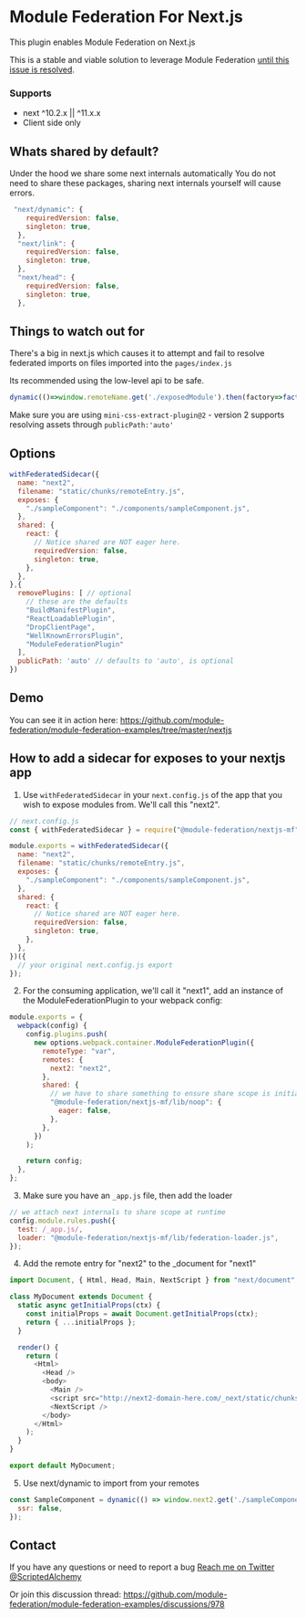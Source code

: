 # Module Federation For Next.js

This plugin enables Module Federation on Next.js

This is a stable and viable solution to leverage Module Federation [until this issue is resolved](https://github.com/webpack/webpack/issues/11811).

### Supports

- next ^10.2.x || ^11.x.x
- Client side only

## Whats shared by default?

Under the hood we share some next internals automatically
You do not need to share these packages, sharing next internals yourself will cause errors.

```js
 "next/dynamic": {
    requiredVersion: false,
    singleton: true,
  },
  "next/link": {
    requiredVersion: false,
    singleton: true,
  },
  "next/head": {
    requiredVersion: false,
    singleton: true,
  },
```

## Things to watch out for
There's a big in next.js which causes it to attempt and fail to resolve federated imports on files imported into the `pages/index.js`

Its recommended using the low-level api to be safe. 
```js
dynamic(()=>window.remoteName.get('./exposedModule').then(factory=>factory()))
```

Make sure you are using `mini-css-extract-plugin@2` - version 2 supports resolving assets through `publicPath:'auto'`

## Options

```js
withFederatedSidecar({
  name: "next2",
  filename: "static/chunks/remoteEntry.js",
  exposes: {
    "./sampleComponent": "./components/sampleComponent.js",
  },
  shared: {
    react: {
      // Notice shared are NOT eager here.
      requiredVersion: false,
      singleton: true,
    },
  },
},{
  removePlugins: [ // optional
    // these are the defaults
    "BuildManifestPlugin",
    "ReactLoadablePlugin",
    "DropClientPage",
    "WellKnownErrorsPlugin",
    "ModuleFederationPlugin"
  ],
  publicPath: 'auto' // defaults to 'auto', is optional 
})
```

## Demo

You can see it in action here: https://github.com/module-federation/module-federation-examples/tree/master/nextjs

## How to add a sidecar for exposes to your nextjs app

1. Use `withFederatedSidecar` in your `next.config.js` of the app that you wish to expose modules from. We'll call this "next2".

```js
// next.config.js
const { withFederatedSidecar } = require("@module-federation/nextjs-mf");

module.exports = withFederatedSidecar({
  name: "next2",
  filename: "static/chunks/remoteEntry.js",
  exposes: {
    "./sampleComponent": "./components/sampleComponent.js",
  },
  shared: {
    react: {
      // Notice shared are NOT eager here.
      requiredVersion: false,
      singleton: true,
    },
  },
})({
  // your original next.config.js export
});
```

2. For the consuming application, we'll call it "next1", add an instance of the ModuleFederationPlugin to your webpack config:

```js
module.exports = {
  webpack(config) {
    config.plugins.push(
      new options.webpack.container.ModuleFederationPlugin({
        remoteType: "var",
        remotes: {
          next2: "next2",
        },
        shared: {
          // we have to share something to ensure share scope is initialized
          "@module-federation/nextjs-mf/lib/noop": {
            eager: false,
          },
        },
      })
    );

    return config;
  },
};
```

3. Make sure you have an `_app.js` file, then add the loader

```js
// we attach next internals to share scope at runtime
config.module.rules.push({
  test: /_app.js/,
  loader: "@module-federation/nextjs-mf/lib/federation-loader.js",
});
```

4. Add the remote entry for "next2" to the \_document for "next1"

```js
import Document, { Html, Head, Main, NextScript } from "next/document";

class MyDocument extends Document {
  static async getInitialProps(ctx) {
    const initialProps = await Document.getInitialProps(ctx);
    return { ...initialProps };
  }

  render() {
    return (
      <Html>
        <Head />
        <body>
          <Main />
          <script src="http://next2-domain-here.com/_next/static/chunks/remoteEntry.js" />
          <NextScript />
        </body>
      </Html>
    );
  }
}

export default MyDocument;
```

5. Use next/dynamic to import from your remotes

```js
const SampleComponent = dynamic(() => window.next2.get('./sampleComponent').then(factory=>factory()), {
  ssr: false,
});
```

## Contact

If you have any questions or need to report a bug
<a href="https://twitter.com/ScriptedAlchemy"> Reach me on Twitter @ScriptedAlchemy</a>

Or join this discussion thread: https://github.com/module-federation/module-federation-examples/discussions/978
